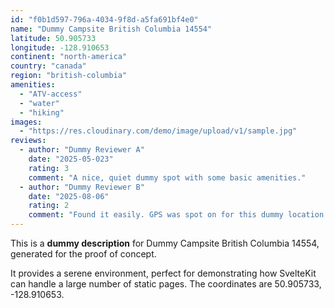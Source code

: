 ```yaml
---
id: "f0b1d597-796a-4034-9f8d-a5fa691bf4e0"
name: "Dummy Campsite British Columbia 14554"
latitude: 50.905733
longitude: -128.910653
continent: "north-america"
country: "canada"
region: "british-columbia"
amenities:
  - "ATV-access"
  - "water"
  - "hiking"
images:
  - "https://res.cloudinary.com/demo/image/upload/v1/sample.jpg"
reviews:
  - author: "Dummy Reviewer A"
    date: "2025-05-023"
    rating: 3
    comment: "A nice, quiet dummy spot with some basic amenities."
  - author: "Dummy Reviewer B"
    date: "2025-08-06"
    rating: 2
    comment: "Found it easily. GPS was spot on for this dummy location."
---
```


This is a **dummy description** for Dummy Campsite British Columbia 14554, generated for the proof of concept.

It provides a serene environment, perfect for demonstrating how SvelteKit can handle a large number of static pages. The coordinates are 50.905733, -128.910653.
